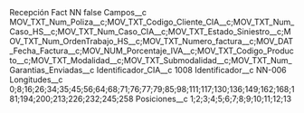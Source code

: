 <?xml version="1.0" encoding="UTF-8"?>
<CustomMetadata xmlns="http://soap.sforce.com/2006/04/metadata" xmlns:xsi="http://www.w3.org/2001/XMLSchema-instance" xmlns:xsd="http://www.w3.org/2001/XMLSchema">
    <label>Recepción Fact NN</label>
    <protected>false</protected>
    <values>
        <field>Campos__c</field>
        <value xsi:type="xsd:string">MOV_TXT_Num_Poliza__c;MOV_TXT_Codigo_Cliente_CIA__c;MOV_TXT_Num_Caso_HS__c;MOV_TXT_Num_Caso_CIA__c;MOV_TXT_Estado_Siniestro__c;MOV_TXT_Num_OrdenTrabajo_HS__c;MOV_TXT_Numero_factura__c;MOV_DAT_Fecha_Factura__c;MOV_NUM_Porcentaje_IVA__c;MOV_TXT_Codigo_Producto__c;MOV_TXT_Modalidad__c;MOV_TXT_Submodalidad__c;MOV_TXT_Num_Garantias_Enviadas__c</value>
    </values>
    <values>
        <field>Identificador_CIA__c</field>
        <value xsi:type="xsd:string">1008</value>
    </values>
    <values>
        <field>Identificador__c</field>
        <value xsi:type="xsd:string">NN-006</value>
    </values>
    <values>
        <field>Longitudes__c</field>
        <value xsi:type="xsd:string">0;8;16;26;34;35;45;56;64;68;71;76;77;79;85;98;111;117;130;136;149;162;168;181;194;200;213;226;232;245;258</value>
    </values>
    <values>
        <field>Posiciones__c</field>
        <value xsi:type="xsd:string">1;2;3;4;5;6;7;8;9;10;11;12;13</value>
    </values>
</CustomMetadata>
